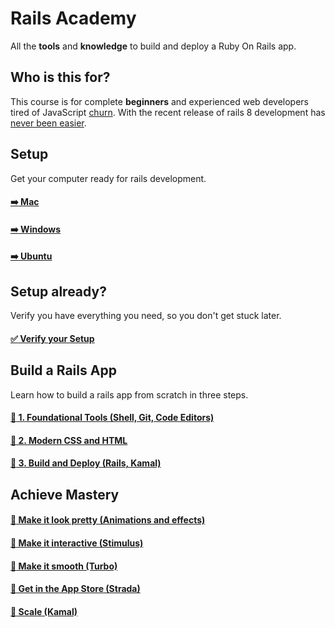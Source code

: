 # Rails Academy

All the **tools** and **knowledge** to build and deploy a Ruby On Rails app.

## Who is this for?

This course is for complete **beginners** and experienced web developers tired of JavaScript [churn](https://www.abeautifulsite.net/posts/thoughts-on-framework-churn/). With the recent release of rails 8 development has [never been easier](https://www.youtube.com/watch?v=-cEn_83zRFw).

## Setup

Get your computer ready for rails development.

#### [:arrow_right: Mac](mac/README.md)

#### [:arrow_right: Windows](windows/README.md)

#### [:arrow_right: Ubuntu](ubuntu/README.md)

## Setup already? 

Verify you have everything you need, so you don't get stuck later.

#### [:white_check_mark: Verify your Setup](verify/README.md)

## Build a Rails App

Learn how to build a rails app from scratch in three steps.

#### [:green_book: 1. Foundational Tools (Shell, Git, Code Editors)]()

#### [:orange_book: 2. Modern CSS and HTML]()

#### [:blue_book: 3. Build and Deploy (Rails, Kamal)]()

## Achieve Mastery

#### [:open_book: Make it look pretty (Animations and effects)]()

#### [:open_book: Make it interactive (Stimulus)]()

#### [:open_book: Make it smooth (Turbo)]()

#### [:open_book: Get in the App Store (Strada)]()

#### [:open_book: Scale (Kamal)]()



